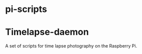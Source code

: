 pi-scripts
==========

Timelapse-daemon
================
A set of scripts for time lapse photography on the Raspberry Pi.
